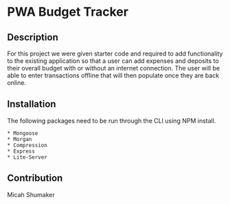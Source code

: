 # PWA Budget Tracker

## Description
For this project we were given starter code and required to add functionality to the existing application so that a user can add expenses and deposits to their overall budget with or without an internet connection.
The user will be able to enter transactions offline that will then populate once they are back online. 

## Installation

The following packages need to be run through the CLI using NPM install. 

    * Mongoose
    * Morgan
    * Compression
    * Express
    * Lite-Server


## Contribution

Micah Shumaker



